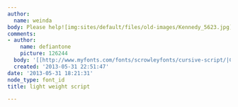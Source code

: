 ```yaml
---
author:
  name: weinda
body: Please help![img:sites/default/files/old-images/Kennedy_5623.jpg]
comments:
- author:
    name: defiantone
    picture: 126244
  body: '[[http://www.myfonts.com/fonts/scrowleyfonts/cursive-script/|Cursive Script]]'
  created: '2013-05-31 22:51:47'
date: '2013-05-31 18:21:31'
node_type: font_id
title: light weight script

---
```

